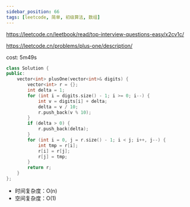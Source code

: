 ```yaml
---
sidebar_position: 66
tags: [leetcode, 简单, 初级算法, 数组]
---
```


https://leetcode.cn/leetbook/read/top-interview-questions-easy/x2cv1c/

https://leetcode.cn/problems/plus-one/description/

cost: 5m49s

```cpp
class Solution {
public:
    vector<int> plusOne(vector<int>& digits) {
        vector<int> r = {};
        int delta = 1;
        for (int i = digits.size() - 1; i >= 0; i--) {
            int v = digits[i] + delta;
            delta = v / 10;
            r.push_back(v % 10);
        }
        if (delta > 0) {
            r.push_back(delta);
        }
        for (int i = 0, j = r.size() - 1; i < j; i++, j--) {
            int tmp = r[i];
            r[i] = r[j];
            r[j] = tmp;
        }
        return r;
    }
};
```

- 时间复杂度：O(n)
- 空间复杂度：O(1)